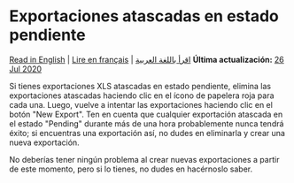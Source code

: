 # Exportaciones atascadas en estado pendiente
<a href="../stuck_in_pending.html">Read in English</a> | <a href="../fr/stuck_in_pending.html">Lire en français</a> | <a href="../ar/stuck_in_pending.html">اقرأ باللغة العربية</a>
**Última actualización:** <a href="https://github.com/kobotoolbox/docs/blob/67d23c32f08b29bc226c92887cc0ba6b224556ec/source/stuck_in_pending.md" class="reference">26 Jul 2020</a>

Si tienes exportaciones XLS atascadas en estado pendiente, elimina las exportaciones atascadas haciendo clic en el ícono de papelera roja para cada una. Luego, vuelve a intentar las exportaciones haciendo clic en el botón "New Export". Ten en cuenta que cualquier exportación atascada en el estado "Pending" durante más de una hora probablemente nunca tendrá éxito; si encuentras una exportación así, no dudes en eliminarla y crear una nueva exportación.

No deberías tener ningún problema al crear nuevas exportaciones a partir de este momento, pero si lo tienes, no dudes en hacérnoslo saber.